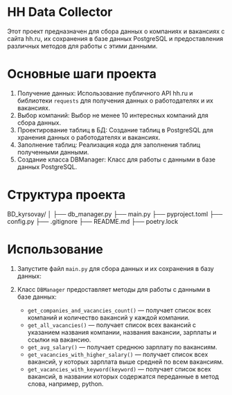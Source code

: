 # HH Data Collector

Этот проект предназначен для сбора данных о компаниях и вакансиях с сайта hh.ru, их сохранения в базе данных PostgreSQL и предоставления различных методов для работы с этими данными.

# Основные шаги проекта

1. Получение данных: Использование публичного API hh.ru и библиотеки `requests` для получения данных о работодателях и их вакансиях.
2. Выбор компаний: Выбор не менее 10 интересных компаний для сбора данных.
3. Проектирование таблиц в БД: Создание таблиц в PostgreSQL для хранения данных о работодателях и вакансиях.
4. Заполнение таблиц: Реализация кода для заполнения таблиц полученными данными.
5. Создание класса DBManager: Класс для работы с данными в базе данных PostgreSQL.

# Структура проекта

BD_kyrsovay/
│
├── db_manager.py
├── main.py
├── pyproject.toml
├── config.py
├── .gitignore
├── README.md
├── poetry.lock


# Использование

1. Запустите файл `main.py` для сбора данных и их сохранения в базу данных:

2. Класс `DBManager` предоставляет методы для работы с данными в базе данных:

    - `get_companies_and_vacancies_count()` — получает список всех компаний и количество вакансий у каждой компании.
    - `get_all_vacancies()` — получает список всех вакансий с указанием названия компании, названия вакансии, зарплаты и ссылки на вакансию.
    - `get_avg_salary()` — получает среднюю зарплату по вакансиям.
    - `get_vacancies_with_higher_salary()` — получает список всех вакансий, у которых зарплата выше средней по всем вакансиям.
    - `get_vacancies_with_keyword(keyword)` — получает список всех вакансий, в названии которых содержатся переданные в метод слова, например, python.
